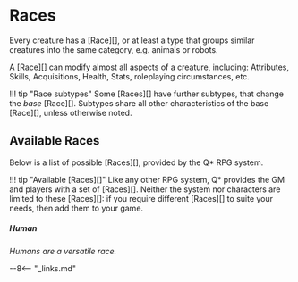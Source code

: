 # Races

Every creature has a [Race][], or at least a type that groups similar creatures into
the same category, e.g. animals or robots.

A [Race][] can modify almost all aspects of a creature, including: Attributes,
Skills, Acquisitions, Health, Stats, roleplaying circumstances, etc.

!!! tip "Race subtypes"
    Some [Races][] have further subtypes, that change the *base* [Race][].
    Subtypes share all other characteristics of the base [Race][], unless
    otherwise noted.

## Available Races

Below is a list of possible [Races][], provided by the Q* RPG system.

!!! tip "Available [Races][]"
    Like any other RPG system, Q* provides the GM and players with a set of
    [Races][]. Neither the system nor characters are limited to these [Races][]:
    if you require different [Races][] to suite your needs, then add them to
    your game.

<div class="qs-list-test full-width" markdown="1">

##### Human

*Humans are a versatile race.*

<!-- [Talents](/character/talents)
:   Humans receive the [Ingenious](/character/talents#ingenious) Talent for
free. -->

</div>

--8<-- "_links.md"
